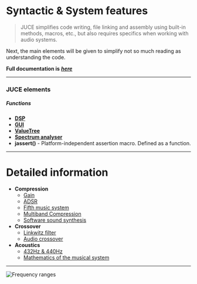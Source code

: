 # Syntactic & System features
> JUCE simplifies code writing, file linking and assembly using built-in methods, macros, etc., but also requires specifics when working with audio systems.

Next, the main elements will be given to simplify not so much reading as understanding the code.

__Full documentation is__ [___here___](https://docs.juce.com/develop/index.html)
***
### JUCE elements
##### Functions
* [__DSP__](https://docs.juce.com/master/tutorial_dsp_introduction.html)
* [__GUI__](https://docs.juce.com/master/group__juce__gui__basics.html)
* [__ValueTree__](https://docs.juce.com/master/tutorial_value_tree.html)
* [__Spectrum analyser__](https://docs.juce.com/master/tutorial_spectrum_analyser.html)
* __jassert()__ - Platform-independent assertion macro. Defined as a function.

***
# Detailed information
* __Compression__
  * [Gain](https://hiphopmakers.com/what-is-gain-in-audio)
  * [ADSR](https://habr.com/ru/post/311750/)
  * [Fifth music system](https://habr.com/ru/post/653621/) 
  * [Multiband Compression](https://emastered.com/blog/what-is-multiband-compression)
  * [Software sound synthesis](https://habr.com/ru/post/348036/)
* __Crossover__
  * [Linkwitz filter](https://ru.wikipedia.org/wiki/Фильтр_Линквица_—_Райли)
  * [Audio crossover](https://en.wikipedia.org/wiki/Audio_crossover)
* __Acoustics__
  * [432Hz & 440Hz](https://emastered.com/ru/blog/432-hz-tuning-standard)
  * [Mathematics of the musical system](https://rainy-sunny.livejournal.com/403437.html)
***
![Frequency ranges](http://musmaker.ru/images/content/education/FrequencyRange.jpg)

